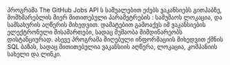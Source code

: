 პროგრამა The GitHub Jobs API ს საშუალებით ეძებს ვაკანსიებს გითჰაბზე, მომხმარებლის მიერ მითითებული პარამეტრების : სამუშაოს ლოკაცია, და სამსახურის აღწერის მიხედვით. დამატებით გამოაქვს იმ ვაკანსიების ელექტრონული მისამართები, სადაც მუშაობა მიმდინარეობს დისტანციურად.
 ასევე პროგრამა მიღებული ინფორმაციის მიხედვით ქმნის SQL ბაზას, სადაც მითითებულია ვაკანსიის აღწერა, ლოკაცია, კომპანიის სახელი და ლინკი.
